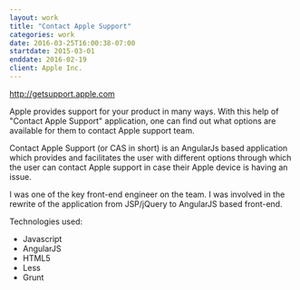 ```yaml
---
layout: work
title: "Contact Apple Support"
categories: work
date: 2016-03-25T16:00:38-07:00
startdate: 2015-03-01
enddate: 2016-02-19
client: Apple Inc.
---
```


<http://getsupport.apple.com>

Apple provides support for your product in many ways. With this help of "Contact Apple Support" application, one can find out what options are available for them to contact Apple support team.

<!--more-->

Contact Apple Support (or CAS in short) is an AngularJs based application which provides and facilitates the user with different options through which the user can contact Apple support in case their Apple device is having an issue.

I was one of the key front-end engineer on the team. I was involved in the rewrite of the application from JSP/jQuery to AngularJS based front-end.

Technologies used:

-   Javascript
-   AngularJS
-   HTML5
-   Less
-   Grunt
